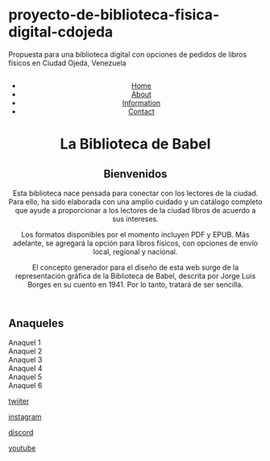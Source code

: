 # proyecto-de-biblioteca-fisica-digital-cdojeda
Propuesta para una biblioteca digital con opciones de pedidos de libros físicos en Ciudad Ojeda, Venezuela
<!DOCTYPE html>
<html>
  <head>
    <meta charset="UTF-8">
    <title>Biblioteca de Babel</title>
    <link rel="stylesheet" type="text/css" href="style.css">
  </head>
  <body>
    <header>
    <img src="" alt="" class="portada">
    <nav id="navbar">
      <ul>
        <li><a href="home">Home</a></li>
        <li><a href="about">About</a></li>
        <li><a href="information">Information</a></li>
        <li><a href="contact">Contact</a></li>
      </ul>
    </nav>
    <h1 class="encabezado">La Biblioteca de Babel</h1>
      <h2 class="preambulo"><strong>Bienvenidos</strong></h2>
      <p class="proposito">Esta biblioteca nace pensada para conectar con los lectores de la ciudad. Para ello, ha sido elaborada con una amplio cuidado y un catálogo completo que ayude a proporcionar a los lectores de la ciudad libros de acuerdo a sus intereses.</p>
      <p class="proposito">Los formatos disponibles por el momento incluyen PDF y EPUB. Más adelante, se agregará la opción para libros físicos, con opciones de envío local, regional y nacional.</p>
      <p class="proposito">El concepto generador para el diseño de esta web surge de la representación gráfica de la Biblioteca de Babel, descrita por Jorge Luis Borges en su cuento en 1941. Por lo tanto, tratará de ser sencilla.</p>
    </header>
      <main>
        <section>
      <h2>Anaqueles</h2>
          <div class="container">
            <div class="ana1">Anaquel 1</div>
            <div class="ana2">Anaquel 2</div>
            <div class="ana3">Anaquel 3</div>
            <div class="ana4">Anaquel 4</div>
            <div class="ana4">Anaquel 5</div>
            <div class="ana5">Anaquel 6</div>
         </div>
       </section>
      </main> 
    <footer>
      <p><a target="_blank" href="">twiiter</a></p>
      <p><a target="_blank" href="">instagram</a></p>
      <p><a target="_blank" href="">discord</a></p>
      <p><a target="_blank" href="">youtube</a></p>
    </footer>
  </body>
</html>

